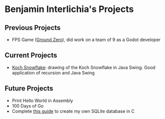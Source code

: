 # Benjamin Interlichia's Projects

## Previous Projects
- FPS Game ([Ground Zero](https://github.com/Hack-Shack-Studios/Ground-Zero)), did work on a team of 9 as a Godot developer 

## Current Projects
- [Koch Snowflake]([https://github.com/BenI570/Koch](https://github.com/BenI570/KochSnowflake)): drawing of the Koch Snowflake in Java Swing. Good application of recursion and Java Swing

## Future Projects
- Print Hello World in Assembly
- 100 Days of Go
- Complete [this guide](https://cstack.github.io/db_tutorial/parts/part1.html)  to create my own SQLite database in C
